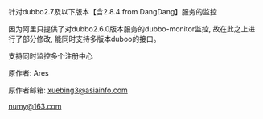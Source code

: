 
针对dubbo2.7及以下版本【含2.8.4 from DangDang】服务的监控

因为阿里只提供了对dubbo2.6.0版本服务的dubbo-monitor监控, 故在此之上进行了部分修改, 能同时支持多版本duboo的接口。

支持同时监控多个注册中心




原作者: Ares

原作者邮箱: xuebing3@asiainfo.com

numy@163.com
